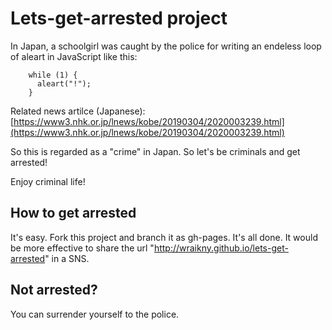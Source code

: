 # Lets-get-arrested project

In Japan, a schoolgirl was caught by the police for writing an endeless loop of aleart in JavaScript like this:

        while (1) {
          aleart("!");
        }

Related news artilce (Japanese):
[https://www3.nhk.or.jp/lnews/kobe/20190304/2020003239.html](https://www3.nhk.or.jp/lnews/kobe/20190304/2020003239.html)

So this is regarded as a "crime" in Japan. So let's be criminals and get arrested!

Enjoy criminal life!

## How to get arrested

It's easy. Fork this project and branch it as gh-pages. It's all done. It would be more effective to share the url "http://wraikny.github.io/lets-get-arrested" in a SNS.

## Not arrested?

You can surrender yourself to the police.


